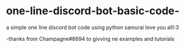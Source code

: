# one-line-discord-bot-basic-code-
a simple one line discord bot code using python
samurai love you all!:3

-thanks from Champagne#8694 to givving ne examples and tutorials 
